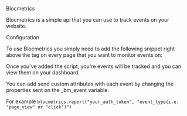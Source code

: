 Blocmetrics

Blocmetrics is a simple api that you can use to track events on your website.

Configuration

To use Blocmetrics you simply need to add the following snippet right above the </body> tag on every page that you want to monitor events on:

<!-- blocmetrics -->
  <script language="javascript" type="text/javascript">
var blocmetrics = {
    report: function(auth_token, event_type) {
        var _bm_event = {
            auth_token: auth_token,
            event_type: event_type
        }

        var _bm_request = new XMLHttpRequest();
        _bm_request.open("POST", "//kristingonzalez-blocmetrics.herokuapp.com/api/v1/events.json", true);
        _bm_request.setRequestHeader('Content-Type', 'application/json');
        _bm_request.onreadystatechange = function () {

        };


        _bm_request.send(JSON.stringify(_bm_event));
    }
}
  </script>
Once you've added the script, you're events will be tracked and you can view them on your dashboard.


You can add send custom attributes with each event by changing the properties sent on the _bm_event variable.

For example
```blocmetrics.report("your_auth_token", "event_type(i.e. "page_view" or "click")")```